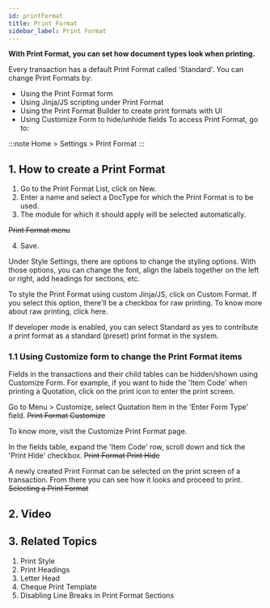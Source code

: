 ```yaml
---
id: printFormat
title: Print Format
sidebar_label: Print Format
---
```


**With Print Format, you can set how document types look when printing.**

Every transaction has a default Print Format called 'Standard'. You can change Print Formats by:

- Using the Print Format form
- Using Jinja/JS scripting under Print Format
- Using the Print Format Builder to create print formats with UI
- Using Customize Form to hide/unhide fields
  To access Print Format, go to:

:::note
Home > Settings > Print Format
:::

## 1. How to create a Print Format

1. Go to the Print Format List, click on New.
1. Enter a name and select a DocType for which the Print Format is to be used.
1. The module for which it should apply will be selected automatically.

~~Print Format menu~~

4. Save.

Under Style Settings, there are options to change the styling options. With those options, you can change the font, align the labels together on the left or right, add headings for sections, etc.

To style the Print Format using custom Jinja/JS, click on Custom Format. If you select this option, there'll be a checkbox for raw printing. To know more about raw printing, click here.

If developer mode is enabled, you can select Standard as yes to contribute a print format as a standard (preset) print format in the system.

### 1.1 Using Customize form to change the Print Format items

Fields in the transactions and their child tables can be hidden/shown using Customize Form. For example, if you want to hide the 'Item Code' when printing a Quotation, click on the print icon to enter the print screen.

Go to Menu > Customize, select Quotation Item in the 'Enter Form Type' field.
~~Print Format Customize~~

To know more, visit the Customize Print Format page.

In the fields table, expand the 'Item Code' row, scroll down and tick the 'Print Hide' checkbox. ~~Print Format Print Hide~~

A newly created Print Format can be selected on the print screen of a transaction. From there you can see how it looks and proceed to print.
~~Selecting a Print Format~~

## 2. Video

## 3. Related Topics

1. Print Style
1. Print Headings
1. Letter Head
1. Cheque Print Template
1. Disabling Line Breaks in Print Format Sections
